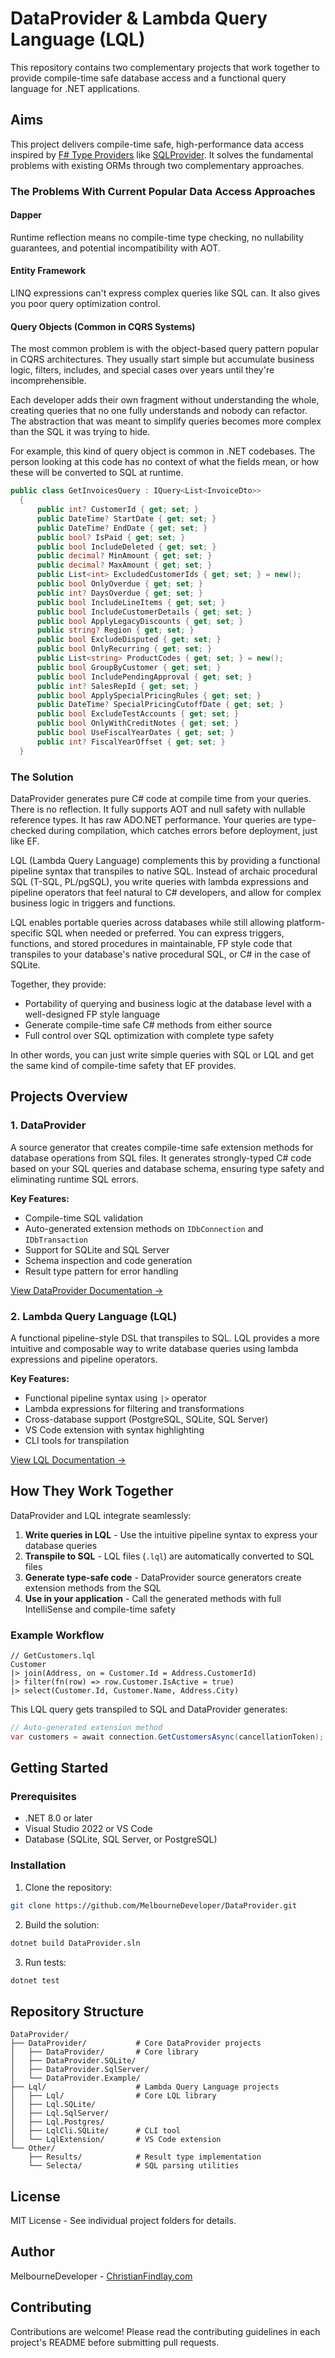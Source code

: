# DataProvider & Lambda Query Language (LQL)

This repository contains two complementary projects that work together to provide compile-time safe database access and a functional query language for .NET applications.

## Aims

This project delivers compile-time safe, high-performance data access inspired by [F# Type Providers](https://learn.microsoft.com/en-us/dotnet/fsharp/tutorials/type-providers/) like [SQLProvider](https://fsprojects.github.io/SQLProvider/). It solves the fundamental problems with existing ORMs through two complementary approaches.

### The Problems With Current Popular Data Access Approaches

#### Dapper
Runtime reflection means no compile-time type checking, no nullability guarantees, and potential incompatibility with AOT.

#### Entity Framework
LINQ expressions can't express complex queries like SQL can. It also gives you poor query optimization control.

#### Query Objects (Common in CQRS Systems)
The most common problem is with the object-based query pattern popular in CQRS architectures. They usually start simple but accumulate business logic, filters, includes, and special cases over years until they're incomprehensible. 

Each developer adds their own fragment without understanding the whole, creating queries that no one fully understands and nobody can refactor. The abstraction that was meant to simplify queries becomes more complex than the SQL it was trying to hide. 

For example, this kind of query object is common in .NET codebases. The person looking at this code has no context of what the fields mean, or how these will be converted to SQL at runtime. 

```csharp
public class GetInvoicesQuery : IQuery<List<InvoiceDto>>
  {
      public int? CustomerId { get; set; }
      public DateTime? StartDate { get; set; }
      public DateTime? EndDate { get; set; }
      public bool? IsPaid { get; set; }
      public bool IncludeDeleted { get; set; }
      public decimal? MinAmount { get; set; }
      public decimal? MaxAmount { get; set; }
      public List<int> ExcludedCustomerIds { get; set; } = new();
      public bool OnlyOverdue { get; set; }
      public int? DaysOverdue { get; set; }
      public bool IncludeLineItems { get; set; }
      public bool IncludeCustomerDetails { get; set; }
      public bool ApplyLegacyDiscounts { get; set; }
      public string? Region { get; set; }
      public bool ExcludeDisputed { get; set; }
      public bool OnlyRecurring { get; set; }
      public List<string> ProductCodes { get; set; } = new();
      public bool GroupByCustomer { get; set; }
      public bool IncludePendingApproval { get; set; }
      public int? SalesRepId { get; set; }
      public bool ApplySpecialPricingRules { get; set; }
      public DateTime? SpecialPricingCutoffDate { get; set; }
      public bool ExcludeTestAccounts { get; set; }
      public bool OnlyWithCreditNotes { get; set; }
      public bool UseFiscalYearDates { get; set; }
      public int? FiscalYearOffset { get; set; }
  }
```

### The Solution

DataProvider generates pure C# code at compile time from your queries. There is no reflection. It fully supports AOT and null safety with nullable reference types. It has raw ADO.NET performance. Your queries are type-checked during compilation, which catches errors before deployment, just like EF.

LQL (Lambda Query Language) complements this by providing a functional pipeline syntax that transpiles to native SQL. Instead of archaic procedural SQL (T-SQL, PL/pgSQL), you write queries with lambda expressions and pipeline operators that feel natural to C# developers, and allow for complex business logic in triggers and functions.

LQL enables portable queries across databases while still allowing platform-specific SQL when needed or preferred. You can express triggers, functions, and stored procedures in maintainable, FP style code that transpiles to your database's native procedural SQL, or C# in the case of SQLite.

Together, they provide:
- Portability of querying and business logic at the database level with a well-designed FP style language
- Generate compile-time safe C# methods from either source
- Full control over SQL optimization with complete type safety

In other words, you can just write simple queries with SQL or LQL and get the same kind of compile-time safety that EF provides.

## Projects Overview

### 1. DataProvider
A source generator that creates compile-time safe extension methods for database operations from SQL files. It generates strongly-typed C# code based on your SQL queries and database schema, ensuring type safety and eliminating runtime SQL errors.

**Key Features:**
- Compile-time SQL validation
- Auto-generated extension methods on `IDbConnection` and `IDbTransaction`
- Support for SQLite and SQL Server
- Schema inspection and code generation
- Result type pattern for error handling

[View DataProvider Documentation →](./DataProvider/README.md)

### 2. Lambda Query Language (LQL)
A functional pipeline-style DSL that transpiles to SQL. LQL provides a more intuitive and composable way to write database queries using lambda expressions and pipeline operators.

**Key Features:**
- Functional pipeline syntax using `|>` operator
- Lambda expressions for filtering and transformations
- Cross-database support (PostgreSQL, SQLite, SQL Server)
- VS Code extension with syntax highlighting
- CLI tools for transpilation

[View LQL Documentation →](./Lql/README.md)

## How They Work Together

DataProvider and LQL integrate seamlessly:

1. **Write queries in LQL** - Use the intuitive pipeline syntax to express your database queries
2. **Transpile to SQL** - LQL files (`.lql`) are automatically converted to SQL files
3. **Generate type-safe code** - DataProvider source generators create extension methods from the SQL
4. **Use in your application** - Call the generated methods with full IntelliSense and compile-time safety

### Example Workflow

```lql
// GetCustomers.lql
Customer
|> join(Address, on = Customer.Id = Address.CustomerId)
|> filter(fn(row) => row.Customer.IsActive = true)
|> select(Customer.Id, Customer.Name, Address.City)
```

This LQL query gets transpiled to SQL and DataProvider generates:

```csharp
// Auto-generated extension method
var customers = await connection.GetCustomersAsync(cancellationToken);
```

## Getting Started

### Prerequisites
- .NET 8.0 or later
- Visual Studio 2022 or VS Code
- Database (SQLite, SQL Server, or PostgreSQL)

### Installation

1. Clone the repository:
```bash
git clone https://github.com/MelbourneDeveloper/DataProvider.git
```

2. Build the solution:
```bash
dotnet build DataProvider.sln
```

3. Run tests:
```bash
dotnet test
```

## Repository Structure

```
DataProvider/
├── DataProvider/           # Core DataProvider projects
│   ├── DataProvider/       # Core library
│   ├── DataProvider.SQLite/
│   ├── DataProvider.SqlServer/
│   └── DataProvider.Example/
├── Lql/                    # Lambda Query Language projects
│   ├── Lql/                # Core LQL library
│   ├── Lql.SQLite/
│   ├── Lql.SqlServer/
│   ├── Lql.Postgres/
│   ├── LqlCli.SQLite/      # CLI tool
│   └── LqlExtension/       # VS Code extension
└── Other/
    ├── Results/            # Result type implementation
    └── Selecta/            # SQL parsing utilities

```

## License

MIT License - See individual project folders for details.

## Author

MelbourneDeveloper - [ChristianFindlay.com](https://christianfindlay.com)

## Contributing

Contributions are welcome! Please read the contributing guidelines in each project's README before submitting pull requests.
